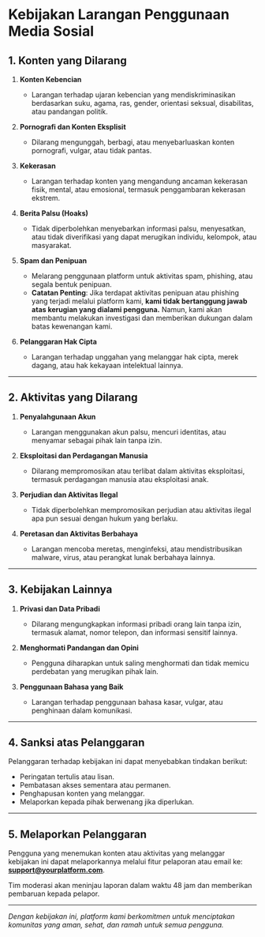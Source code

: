 # **Kebijakan Larangan Penggunaan Media Sosial**

## **1. Konten yang Dilarang**

1. **Konten Kebencian**  
   - Larangan terhadap ujaran kebencian yang mendiskriminasikan berdasarkan suku, agama, ras, gender, orientasi seksual, disabilitas, atau pandangan politik.

2. **Pornografi dan Konten Eksplisit**  
   - Dilarang mengunggah, berbagi, atau menyebarluaskan konten pornografi, vulgar, atau tidak pantas.

3. **Kekerasan**  
   - Larangan terhadap konten yang mengandung ancaman kekerasan fisik, mental, atau emosional, termasuk penggambaran kekerasan ekstrem.

4. **Berita Palsu (Hoaks)**  
   - Tidak diperbolehkan menyebarkan informasi palsu, menyesatkan, atau tidak diverifikasi yang dapat merugikan individu, kelompok, atau masyarakat.

5. **Spam dan Penipuan**  
   - Melarang penggunaan platform untuk aktivitas spam, phishing, atau segala bentuk penipuan.  
   - **Catatan Penting**: Jika terdapat aktivitas penipuan atau phishing yang terjadi melalui platform kami, **kami tidak bertanggung jawab atas kerugian yang dialami pengguna.** Namun, kami akan membantu melakukan investigasi dan memberikan dukungan dalam batas kewenangan kami.

6. **Pelanggaran Hak Cipta**  
   - Larangan terhadap unggahan yang melanggar hak cipta, merek dagang, atau hak kekayaan intelektual lainnya.

---

## **2. Aktivitas yang Dilarang**

1. **Penyalahgunaan Akun**  
   - Larangan menggunakan akun palsu, mencuri identitas, atau menyamar sebagai pihak lain tanpa izin.

2. **Eksploitasi dan Perdagangan Manusia**  
   - Dilarang mempromosikan atau terlibat dalam aktivitas eksploitasi, termasuk perdagangan manusia atau eksploitasi anak.

3. **Perjudian dan Aktivitas Ilegal**  
   - Tidak diperbolehkan mempromosikan perjudian atau aktivitas ilegal apa pun sesuai dengan hukum yang berlaku.

4. **Peretasan dan Aktivitas Berbahaya**  
   - Larangan mencoba meretas, menginfeksi, atau mendistribusikan malware, virus, atau perangkat lunak berbahaya lainnya.

---

## **3. Kebijakan Lainnya**

1. **Privasi dan Data Pribadi**  
   - Dilarang mengungkapkan informasi pribadi orang lain tanpa izin, termasuk alamat, nomor telepon, dan informasi sensitif lainnya.

2. **Menghormati Pandangan dan Opini**  
   - Pengguna diharapkan untuk saling menghormati dan tidak memicu perdebatan yang merugikan pihak lain.

3. **Penggunaan Bahasa yang Baik**  
   - Larangan terhadap penggunaan bahasa kasar, vulgar, atau penghinaan dalam komunikasi.

---

## **4. Sanksi atas Pelanggaran**
Pelanggaran terhadap kebijakan ini dapat menyebabkan tindakan berikut:
- Peringatan tertulis atau lisan.
- Pembatasan akses sementara atau permanen.
- Penghapusan konten yang melanggar.
- Melaporkan kepada pihak berwenang jika diperlukan.

---

## **5. Melaporkan Pelanggaran**
Pengguna yang menemukan konten atau aktivitas yang melanggar kebijakan ini dapat melaporkannya melalui fitur pelaporan atau email ke: **support@yourplatform.com**.

Tim moderasi akan meninjau laporan dalam waktu 48 jam dan memberikan pembaruan kepada pelapor.

---

_Dengan kebijakan ini, platform kami berkomitmen untuk menciptakan komunitas yang aman, sehat, dan ramah untuk semua pengguna._

